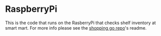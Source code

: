# RaspberryPi
This is the code that runs on the RasberryPi that checks shelf inventory at smart mart. For more info please see the [shopping go repo](https://github.com/mad-scientists-go/shopping-go)'s readme.
